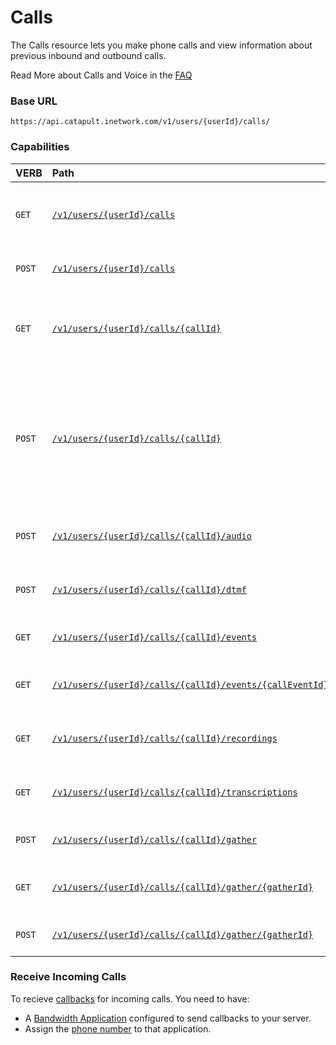# Calls
The Calls resource lets you make phone calls and view information about previous inbound and outbound calls.

<aside class="alert general small">
<p>
Read More about Calls and Voice in the <a href="http://dev.bandwidth.com/faq/#voice">FAQ</a>
</p>
</aside>

### Base URL

`https://api.catapult.inetwork.com/v1/users/{userId}/calls/`

### Capabilities

| VERB                           | Path                                                                                      | Description                                                                                                                     |
|:-------------------------------|:------------------------------------------------------------------------------------------|:--------------------------------------------------------------------------------------------------------------------------------|
| <code class="get">GET </code>  | [`/v1/users/{userId}/calls`](getCalls.md)                                                 | Get a list of previous calls that were made or received                                                                         |
| <code class="post">POST</code> | [`/v1/users/{userId}/calls`](postCalls.md)                                                | Create an outbound phone call                                                                                                   |
| <code class="get">GET </code>  | [`/v1/users/{userId}/calls/{callId}`](getCallsCallId.md)                                  | Get information about a call that was made or received                                                                          |
| <code class="post">POST</code> | [`/v1/users/{userId}/calls/{callId}`](postCallsCallId.md)                                 | Manage an active phone call. E.g. Answer an incoming call, reject an incoming call, turn on / off recording, transfer, hang up. |
| <code class="post">POST</code> | [`/v1/users/{userId}/calls/{callId}/audio`](postCallsCallIdAudio.md)                      | Play an audio or speak a sentence in a call                                                                                     |
| <code class="post">POST</code> | [`/v1/users/{userId}/calls/{callId}/dtmf`](postCallsCallIdDTMF.md)                        | Send DTMF (phone keypad digit presses)                                                                                          |
| <code class="get">GET </code>  | [`/v1/users/{userId}/calls/{callId}/events`](getCallsCallIdEvents.md)                     | Gets the list of call events for a call                                                                                         |
| <code class="get">GET </code>  | [`/v1/users/{userId}/calls/{callId}/events/{callEventId}`](getCallsCallIdEventsEventId)   | Gets information about one call event                                                                                           |
| <code class="get">GET </code>  | [`/v1/users/{userId}/calls/{callId}/recordings`](getCallsCallIdRecordings.md)             | Retrieve all recordings related to the call                                                                                     |
| <code class="get">GET </code>  | [`/v1/users/{userId}/calls/{callId}/transcriptions`](getCallsCallIdTranscriptions.md)     | Retrieve all transcriptions related to the call                                                                                 |
| <code class="post">POST</code> | [`/v1/users/{userId}/calls/{callId}/gather`](postCallsCallIdGather.md)                    | Gather the DTMF digits pressed                                                                                                  |
| <code class="get">GET </code>  | [`/v1/users/{userId}/calls/{callId}/gather/{gatherId}`](getCallsCallIdGatherGatherId.md)  | Get the gather DTMF parameters and results                                                                                      |
| <code class="post">POST</code> | [`/v1/users/{userId}/calls/{callId}/gather/{gatherId}`](postCallsCallIdGatherGatherId.md) | Update the gather (Stop Gather)                                                                                                 |

### Receive Incoming Calls
To recieve [callbacks](../../apiCallbacks/voiceEvents.md) for incoming calls. You need to have:

* A [Bandwidth Application](../applications/applications.md) configured to send callbacks to your server.
* Assign the [phone number](../phoneNumbers/postPhoneNumbersNumberId.md) to that application.

